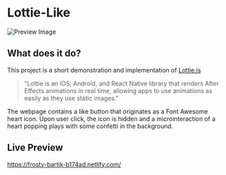 # Lottie-Like

![Preview Image](https://github.com/brittonhayes/Lottie-Like/img/preview.PNG)

## What does it do?

This project is a short demonstration and implementation of [Lottie.js](https://airbnb.io/lottie/web/web.html)

> "Lottie is an iOS, Android, and React Native library that renders After Effects animations in real time, allowing apps to use animations as easily as they use static images."

The webpage contains a like button that originates as a Font Awesome heart icon. 
Upon user click, the icon is hidden and a microinteraction of a heart popping plays with some confetti in the background.

## Live Preview
https://frosty-bartik-b174ad.netlify.com/

